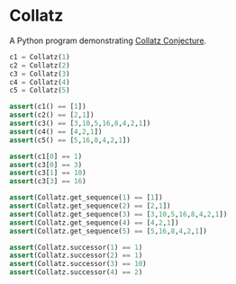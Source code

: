 # Collatz

A Python program demonstrating [Collatz Conjecture](https://en.wikipedia.org/wiki/Collatz_conjecture).
```python
c1 = Collatz(1)
c2 = Collatz(2)
c3 = Collatz(3)
c4 = Collatz(4)    
c5 = Collatz(5)

assert(c1() == [1])
assert(c2() == [2,1])
assert(c3() == [3,10,5,16,8,4,2,1])
assert(c4() == [4,2,1])
assert(c5() == [5,16,8,4,2,1])

assert(c1[0] == 1)
assert(c3[0] == 3)
assert(c3[1] == 10)
assert(c3[3] == 16)

assert(Collatz.get_sequence(1) == [1])
assert(Collatz.get_sequence(2) == [2,1])
assert(Collatz.get_sequence(3) == [3,10,5,16,8,4,2,1])
assert(Collatz.get_sequence(4) == [4,2,1])
assert(Collatz.get_sequence(5) == [5,16,8,4,2,1])

assert(Collatz.successor(1) == 1)
assert(Collatz.successor(2) == 1)
assert(Collatz.successor(3) == 10)
assert(Collatz.successor(4) == 2)
```